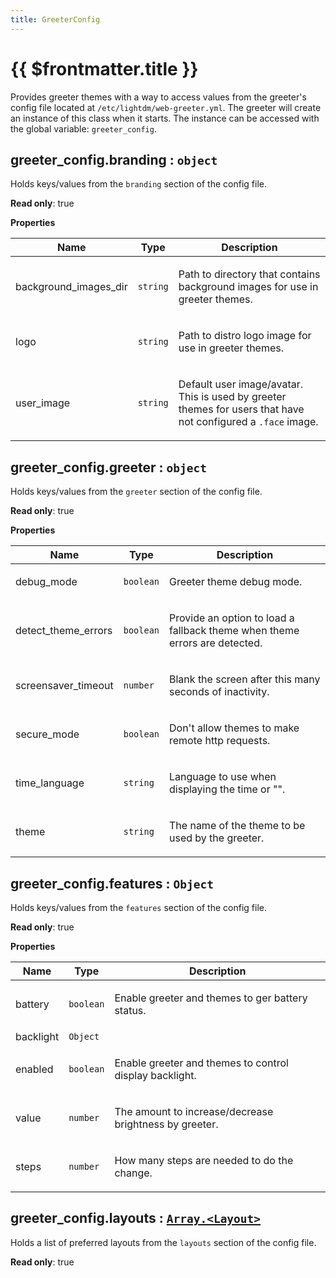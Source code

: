 ```yaml
---
title: GreeterConfig
---
```


# {{ $frontmatter.title }}
Provides greeter themes with a way to access values from the greeter's config
file located at `/etc/lightdm/web-greeter.yml`. The greeter will
create an instance of this class when it starts. The instance can be accessed
with the global variable: `greeter_config`.

## greeter_config.branding : <code>object</code>
Holds keys/values from the `branding` section of the config file.

**Read only**: true

**Properties**

<table>
  <thead>
    <tr>
      <th>Name</th><th>Type</th><th>Description</th>
    </tr>
  </thead>
  <tbody>
<tr>
    <td>background_images_dir</td><td><code>string</code></td><td><p>Path to directory that contains background images for use in greeter themes.</p>
</td>
    </tr><tr>
    <td>logo</td><td><code>string</code></td><td><p>Path to distro logo image for use in greeter themes.</p>
</td>
    </tr><tr>
    <td>user_image</td><td><code>string</code></td><td><p>Default user image/avatar. This is used by greeter themes for users that have not configured a <code>.face</code> image.</p>
</td>
    </tr>  </tbody>
</table>

## greeter_config.greeter : <code>object</code>
Holds keys/values from the `greeter` section of the config file.

**Read only**: true

**Properties**

<table>
  <thead>
    <tr>
      <th>Name</th><th>Type</th><th>Description</th>
    </tr>
  </thead>
  <tbody>
<tr>
    <td>debug_mode</td><td><code>boolean</code></td><td><p>Greeter theme debug mode.</p>
</td>
    </tr><tr>
    <td>detect_theme_errors</td><td><code>boolean</code></td><td><p>Provide an option to load a fallback theme when theme errors are detected.</p>
</td>
    </tr><tr>
    <td>screensaver_timeout</td><td><code>number</code></td><td><p>Blank the screen after this many seconds of inactivity.</p>
</td>
    </tr><tr>
    <td>secure_mode</td><td><code>boolean</code></td><td><p>Don&#39;t allow themes to make remote http requests.</p>
</td>
    </tr><tr>
    <td>time_language</td><td><code>string</code></td><td><p>Language to use when displaying the time or &quot;&quot;.</p>
</td>
    </tr><tr>
    <td>theme</td><td><code>string</code></td><td><p>The name of the theme to be used by the greeter.</p>
</td>
    </tr>  </tbody>
</table>

## greeter_config.features : <code>Object</code>
Holds keys/values from the `features` section of the config file.

**Read only**: true

**Properties**

<table>
  <thead>
    <tr>
      <th>Name</th><th>Type</th><th>Description</th>
    </tr>
  </thead>
  <tbody>
<tr>
    <td>battery</td><td><code>boolean</code></td><td><p>Enable greeter and themes to ger battery status.</p>
</td>
    </tr><tr>
    <td>backlight</td><td><code>Object</code></td><td></td>
    </tr><tr>
    <td>enabled</td><td><code>boolean</code></td><td><p>Enable greeter and themes to control display backlight.</p>
</td>
    </tr><tr>
    <td>value</td><td><code>number</code></td><td><p>The amount to increase/decrease brightness by greeter.</p>
</td>
    </tr><tr>
    <td>steps</td><td><code>number</code></td><td><p>How many steps are needed to do the change.</p>
</td>
    </tr>  </tbody>
</table>

## greeter_config.layouts : [<code>Array.&lt;Layout&gt;</code>](Layout)
Holds a list of preferred layouts from the `layouts` section of the config file.

**Read only**: true
